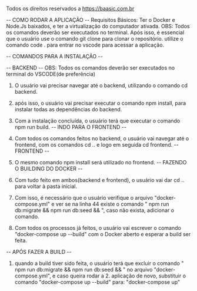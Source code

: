 Todos os direitos reservados a https://baasic.com.br

-- COMO RODAR A APLICAÇÃO --
Requisitos Básicos: Ter o Docker e Node.Js baixados, e ter a virtualização do computador ativada.
OBS: Todos os comandos deverão ser executados no terminal.
Após isso, é essencial que o usuário use o comando git clone para clonar o repositório.
utilize o comando code . para entrar no vscode para acessar a aplicação.

-- COMANDOS PARA A INSTALAÇÃO --

-- BACKEND -- 
OBS: Todos os comandos deverão ser executados no terminal do VSCODE(de preferência)
1. O usuário vai precisar navegar até o backend, utilizando o comando cd backend.
2. após isso, o usuário vai precisar executar o comando npm install, para instalar todas as dependências do backend.
3. Com a instalação concluída, o usuário terá que executar o comando npm run build.
-- INDO PARA O FRONTEND --
1. Com todos os comandos feitos no backend, o usuário vai navegar até o frontend, com os comandos cd .. e logo em seguida cd frontend.
-- FRONTEND -- 
1. O mesmo comando npm install será utilizado no frontend.
-- FAZENDO O BUILDING DO DOCKER --
1. Com tudo feito em ambos(backend e frontend), o usuário vai dar cd .. para voltar à pasta inicial.

2. Com isso, é necessário que o usuário verifique o arquivo "docker-compose.yml" e ver se na linha 44 existe o comando " npm run db:migrate && npm run db:seed && ", caso não exista, adicionar o comando.

3. Com todos os processos já feitos, o usuário vai escrever o comando "docker-compose up --build" com o Docker aberto e esperar a build ser feita.

-- APÓS FAZER A BUILD -- 
1. quando a build tiver sido feita, o usuário terá que excluir o comando " npm run db:migrate && npm run db:seed && " no arquivo "docker-compose.yml", e caso queira rodar a 2. aplicação de novo, substituir o comando "docker-compose up --build" para: "docker-compose up"
